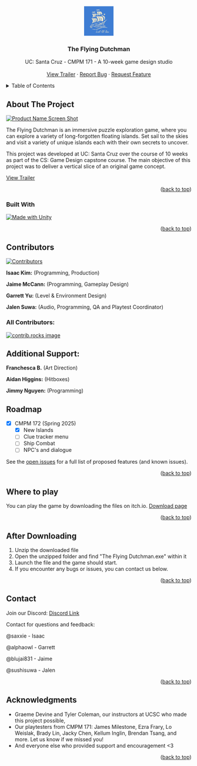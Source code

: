 <!-- Improved compatibility of back to top link: See: https://github.com/othneildrew/Best-README-Template/pull/73 -->
<a id="readme-top"></a>
<!--
*** Thanks for checking out the Best-README-Template. If you have a suggestion
*** that would make this better, please fork the repo and create a pull request
*** or simply open an issue with the tag "enhancement".
*** Don't forget to give the project a star!
*** Thanks again! Now go create something AMAZING! :D
-->



<!-- PROJECT SHIELDS -->
<!--
*** I'm using markdown "reference style" links for readability.
*** Reference links are enclosed in brackets [ ] instead of parentheses ( ).
*** See the bottom of this document for the declaration of the reference variables
*** for contributors-url, forks-url, etc. This is an optional, concise syntax you may use.
*** https://www.markdownguide.org/basic-syntax/#reference-style-links
-->
<!-- PROJECT LOGO -->
<br />
<div align="center">
  <a href="https://github.com/isaacwkm/TheFlyingDutchman">
    <img src="images/Lost_At_Sea_Longstar.png" alt="Logo" width="80" height="80">
  </a>

<h3 align="center">The Flying Dutchman</h3>

  <p align="center">
    UC: Santa Cruz - CMPM 171 - A 10-week game design studio
    <br />
    <br />
    <a href="https://github.com/isaacwkm/TheFlyingDutchman">View Trailer</a>
    &middot;
    <a href="https://github.com/isaacwkm/TheFlyingDutchman/issues/new?labels=bug&template=bug-report---.md">Report Bug</a>
    &middot;
    <a href="https://github.com/isaacwkm/TheFlyingDutchman/issues/new?labels=enhancement&template=feature-request---.md">Request Feature</a>
  </p>
</div>



<!-- TABLE OF CONTENTS -->
<details>
  <summary>Table of Contents</summary>
  <ol>
    <li>
      <a href="#about-the-project">About The Project</a>
      <ul>
        <li><a href="#built-with">Built With</a></li>
      </ul>
    </li>
    <li>
      <a href="#getting-started">Getting Started</a>
      <ul>
        <li><a href="#prerequisites">Prerequisites</a></li>
        <li><a href="#installation">Installation</a></li>
      </ul>
    </li>
    <li><a href="#usage">Usage</a></li>
    <li><a href="#roadmap">Roadmap</a></li>
    <li><a href="#contributing">Contributing</a></li>
    <li><a href="#license">License</a></li>
    <li><a href="#contact">Contact</a></li>
    <li><a href="#acknowledgments">Acknowledgments</a></li>
  </ol>
</details>



<!-- ABOUT THE PROJECT -->
## About The Project

[![Product Name Screen Shot][product-screenshot]](https://example.com)

The Flying Dutchman is an immersive puzzle exploration game, where you can explore a variety of long-forgotten floating islands. Set sail to the skies and visit a variety of unique islands each with their own secrets to uncover.

This project was developed at UC: Santa Cruz over the course of 10 weeks as part of the CS: Game Design capstone course. The main objective of this project was to deliver a vertical slice of an original game concept.

<a href="https://github.com/isaacwkm/TheFlyingDutchman">View Trailer</a>

<p align="right">(<a href="#readme-top">back to top</a>)</p>



### Built With

[![Made with Unity](https://img.shields.io/badge/Made%20with-Unity-57b9d3.svg?style=for-the-badge&logo=unity)](https://unity3d.com)

<p align="right">(<a href="#readme-top">back to top</a>)</p>



<!-- GETTING STARTED -->
## Contributors
[![Contributors][contributors-shield]][contributors-url]

**Isaac Kim:** (Programming, Production)

**Jaime McCann:** (Programming, Gameplay Design)

**Garrett Yu:** (Level & Environment Design)

**Jalen Suwa:** (Audio, Programming, QA and Playtest Coordinator)

### All Contributors:

<a href="https://github.com/isaacwkm/TheFlyingDutchman/graphs/contributors">
  <img src="https://contrib.rocks/image?repo=isaacwkm/TheFlyingDutchman" alt="contrib.rocks image" />
</a>

## Additional Support:

**Franchesca B.** (Art Direction)

**Aidan Higgins:** (Hitboxes)

**Jimmy Nguyen:** (Programming)


<!-- ROADMAP -->
## Roadmap

- [X] CMPM 172 (Spring 2025)
    - [X] New Islands
    - [ ] Clue tracker menu
    - [ ] Ship Combat
    - [ ] NPC's and dialogue

See the [open issues](https://github.com/isaacwkm/TheFlyingDutchman/issues) for a full list of proposed features (and known issues).

<p align="right">(<a href="#readme-top">back to top</a>)</p>

<!-- WHERE TO PLAY -->
## Where to play

You can play the game by downloading the files on itch.io. [Download page](https://saxxiefone.itch.io/flydutch-playtest)
<p align="right">(<a href="#readme-top">back to top</a>)</p>

<!-- INSTALLATION -->
## After Downloading

1. Unzip the downloaded file
2. Open the unzipped folder and find "The Flying Dutchman.exe" within it
3. Launch the file and the game should start.
4. If you encounter any bugs or issues, you can contact us below.

<p align="right">(<a href="#readme-top">back to top</a>)</p>

<!-- CONTACT -->
## Contact

Join our Discord: [Discord Link](https://discord.gg/kFq6dWcs9c)

Contact for questions and feedback:

@saxxie - Isaac

@alphaowl - Garrett

@blujai831 - Jaime

@sushisuwa - Jalen


<p align="right">(<a href="#readme-top">back to top</a>)</p>



<!-- ACKNOWLEDGMENTS -->
## Acknowledgments

* Graeme Devine and Tyler Coleman, our instructors at UCSC who made this project possible,
* Our playtesters from CMPM 171: James Milestone, Ezra Frary, Lo Weislak, Brady Lin, Jacky Chen, Kellum Inglin, Brendan Tsang, and more. Let us know if we missed you!
* And everyone else who provided support and encouragement <3

<p align="right">(<a href="#readme-top">back to top</a>)</p>



<!-- MARKDOWN LINKS & IMAGES -->
<!-- https://www.markdownguide.org/basic-syntax/#reference-style-links -->
[contributors-shield]: https://img.shields.io/github/contributors/isaacwkm/TheFlyingDutchman.svg?style=for-the-badge
[contributors-url]: https://github.com/isaacwkm/TheFlyingDutchman/graphs/contributors
[forks-shield]: https://img.shields.io/github/forks/isaacwkm/TheFlyingDutchman.svg?style=for-the-badge
[forks-url]: https://github.com/isaacwkm/TheFlyingDutchman/network/members
[stars-shield]: https://img.shields.io/github/stars/isaacwkm/TheFlyingDutchman.svg?style=for-the-badge
[stars-url]: https://github.com/isaacwkm/TheFlyingDutchman/stargazers
[issues-shield]: https://img.shields.io/github/issues/isaacwkm/TheFlyingDutchman.svg?style=for-the-badge
[issues-url]: https://github.com/isaacwkm/TheFlyingDutchman/issues
[license-shield]: https://img.shields.io/github/license/isaacwkm/TheFlyingDutchman.svg?style=for-the-badge
[license-url]: https://github.com/isaacwkm/TheFlyingDutchman/blob/master/LICENSE.txt
[linkedin-shield]: https://img.shields.io/badge/-LinkedIn-black.svg?style=for-the-badge&logo=linkedin&colorB=555
[linkedin-url]: https://linkedin.com/in/linkedin_username
[product-screenshot]: images/Screenshot_140.png
[Next.js]: https://img.shields.io/badge/next.js-000000?style=for-the-badge&logo=nextdotjs&logoColor=white
[Next-url]: https://nextjs.org/
[React.js]: https://img.shields.io/badge/React-20232A?style=for-the-badge&logo=react&logoColor=61DAFB
[React-url]: https://reactjs.org/
[Vue.js]: https://img.shields.io/badge/Vue.js-35495E?style=for-the-badge&logo=vuedotjs&logoColor=4FC08D
[Vue-url]: https://vuejs.org/
[Angular.io]: https://img.shields.io/badge/Angular-DD0031?style=for-the-badge&logo=angular&logoColor=white
[Angular-url]: https://angular.io/
[Svelte.dev]: https://img.shields.io/badge/Svelte-4A4A55?style=for-the-badge&logo=svelte&logoColor=FF3E00
[Svelte-url]: https://svelte.dev/
[Laravel.com]: https://img.shields.io/badge/Laravel-FF2D20?style=for-the-badge&logo=laravel&logoColor=white
[Laravel-url]: https://laravel.com
[Bootstrap.com]: https://img.shields.io/badge/Bootstrap-563D7C?style=for-the-badge&logo=bootstrap&logoColor=white
[Bootstrap-url]: https://getbootstrap.com
[JQuery.com]: https://img.shields.io/badge/jQuery-0769AD?style=for-the-badge&logo=jquery&logoColor=white
[JQuery-url]: https://jquery.com 
